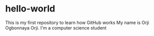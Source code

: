# hello-world
This is my first repository to learn how GitHub works
My name is Orji Ogbonnaya Orji. I'm a computer science student

